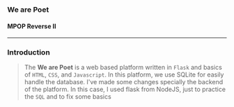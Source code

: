 ### We are Poet
#### MPOP Reverse II

---
### Introduction
> The **We are Poet** is a web based platform written in `Flask` and basics of `HTML`, `CSS`, and `Javascript`. In this platform, we use SQLite for easily handle the database. I've made some changes specially the backend of the platform. In this case, I used flask from NodeJS, just to practice the `SQL` and to fix some basics 